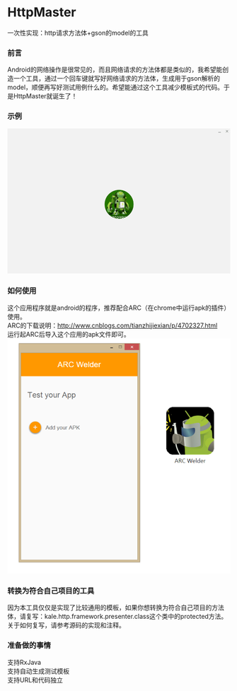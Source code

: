 # HttpMaster
一次性实现：http请求方法体+gson的model的工具  

### 前言  
Android的网络操作是很常见的，而且网络请求的方法体都是类似的，我希望能创造一个工具，通过一个回车键就写好网络请求的方法体，生成用于gson解析的model，顺便再写好测试用例什么的。希望能通过这个工具减少模板式的代码。于是HttpMaster就诞生了！   

### 示例   
![](./demo/httpmaster.gif)

### 如何使用  
这个应用程序就是android的程序，推荐配合ARC（在chrome中运行apk的插件）使用。  
ARC的下载说明：http://www.cnblogs.com/tianzhijiexian/p/4702327.html    
运行起ARC后导入这个应用的apk文件即可。  
![](./demo/arc.png)

### 转换为符合自己项目的工具  
因为本工具仅仅是实现了比较通用的模板，如果你想转换为符合自己项目的方法体，请复写：kale.http.framework.presenter.class这个类中的protected方法。   
关于如何复写，请参考源码的实现和注释。

### 准备做的事情  
支持RxJava  
支持自动生成测试模板  
支持URL和代码独立
